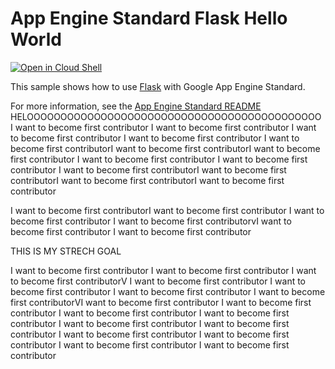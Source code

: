 # App Engine Standard Flask Hello World

[![Open in Cloud Shell][shell_img]][shell_link]

[shell_img]: http://gstatic.com/cloudssh/images/open-btn.png
[shell_link]: https://console.cloud.google.com/cloudshell/open?git_repo=https://github.com/GoogleCloudPlatform/python-docs-samples&page=editor&open_in_editor=appengine/standard/flask/hello_world/README.md

This sample shows how to use [Flask](http://flask.pocoo.org/) with Google App
Engine Standard.

For more information, see the [App Engine Standard README](../../README.md)
HELOOOOOOOOOOOOOOOOOOOOOOOOOOOOOOOOOOOOOOOOOOOO
I want to become first contributor
I want to become first contributor
I want to become first contributor
I want to become first contributor
I want to become first contributorI want to become first contributorI want to become first contributor
I want to become first contributor
I want to become first contributor
I want to become first contributorI want to become first contributorI want to become first contributorI want to become first contributor

I want to become first contributorI want to become first contributor
I want to become first contributor
I want to become first contributorvI want to become first contributor
I want to become first contributor

THIS IS MY STRECH GOAL

I want to become first contributor
I want to become first contributor
I want to become first contributorV
I want to become first contributor
I want to become first contributor
I want to become first contributor
I want to become first contributorVI want to become first contributor
I want to become first contributor
I want to become first contributor
I want to become first contributor
I want to become first contributor
I want to become first contributor
I want to become first contributor
I want to become first contributor
I want to become first contributor
I want to become first contributor
